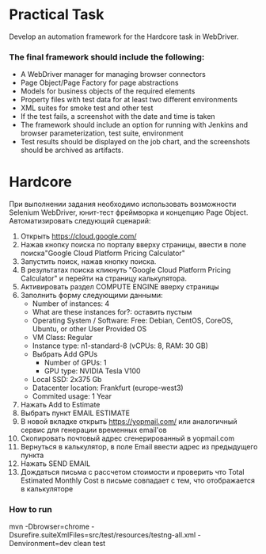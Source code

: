 # Practical Task

Develop an automation framework for the Hardcore task in WebDriver.

### The final framework should include the following:

- A WebDriver manager for managing browser connectors
- Page Object/Page Factory for page abstractions
- Models for business objects of the required elements
- Property files with test data for at least two different environments
- XML suites for smoke test and other test
- If the test fails, a screenshot with the date and time is taken
- The framework should include an option for running with Jenkins and browser parameterization, test suite, environment
- Test results should be displayed on the job chart, and the screenshots should be archived as artifacts.

# Hardcore

При выполнении задания необходимо использовать возможности Selenium WebDriver, юнит-тест фреймворка и концепцию Page
Object. Автоматизировать следующий сценарий:

1. Открыть https://cloud.google.com/
2. Нажав кнопку поиска по порталу вверху страницы, ввести в поле поиска"Google Cloud Platform Pricing Calculator"
3. Запустить поиск, нажав кнопку поиска.
4. В результатах поиска кликнуть "Google Cloud Platform Pricing Calculator" и перейти на страницу калькулятора.
5. Активировать раздел COMPUTE ENGINE вверху страницы
6. Заполнить форму следующими данными:
    * Number of instances: 4
    * What are these instances for?: оставить пустым
    * Operating System / Software: Free: Debian, CentOS, CoreOS, Ubuntu, or other User Provided OS
    * VM Class: Regular
    * Instance type: n1-standard-8    (vCPUs: 8, RAM: 30 GB)
    * Выбрать Add GPUs
        * Number of GPUs: 1
        * GPU type: NVIDIA Tesla V100
    * Local SSD: 2x375 Gb
    * Datacenter location: Frankfurt (europe-west3)
    * Commited usage: 1 Year
7. Нажать Add to Estimate
8. Выбрать пункт EMAIL ESTIMATE
9. В новой вкладке открыть https://yopmail.com/ или аналогичный сервис для генерации временных email'ов
10. Скопировать почтовый адрес сгенерированный в yopmail.com
11. Вернуться в калькулятор, в поле Email ввести адрес из предыдущего пункта
12. Нажать SEND EMAIL
13. Дождаться письма с рассчетом стоимости и проверить что Total Estimated Monthly Cost в письме совпадает с тем, что
    отображается в калькуляторе

### How to run

mvn -Dbrowser=chrome -Dsurefire.suiteXmlFiles=src/test/resources/testng-all.xml -Denvironment=dev clean test